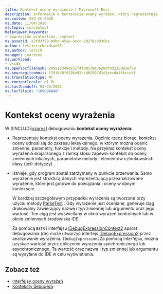 ```yaml
---
title: Kontekst oceny wyrażenia | Microsoft Docs
description: Informacje o kontekście oceny wyrażeń, który reprezentuje kontekst oceny wyrażenia i istnieje, gdy program został zatrzymany w punkcie przerwania.
ms.custom: SEO-VS-2020
ms.date: 11/04/2016
ms.topic: conceptual
helpviewer_keywords:
- expression evaluation, context
ms.assetid: a2fd3758-09bd-45ae-8ecc-2d276c0036ba
author: leslierichardson95
ms.author: lerich
manager: jmartens
ms.workload:
- vssdk
ms.openlocfilehash: 249510349d831f4f00578e36200f0d236d83ef59
ms.sourcegitcommit: f2916d8fd296b92cc402597d1d1eecda4f6cccbf
ms.translationtype: MT
ms.contentlocale: pl-PL
ms.lasthandoff: 03/25/2021
ms.locfileid: "105096840"
---
```

# <a name="expression-evaluation-context"></a>Kontekst oceny wyrażenia
W [!INCLUDE[vsprvs](../../code-quality/includes/vsprvs_md.md)] debugowaniu **kontekst oceny wyrażenia**:

- Reprezentuje kontekst oceny wyrażenia. Ogólnie rzecz biorąc, kontekst oceny odnosi się do zakresu leksykalnego, w którym można ocenić zmienne, parametry, funkcje i metody. Na przykład kontekst oceny wyrażenia skojarzonego z ramką stosu zapewni kontekst do oceny zmiennych lokalnych, parametrów metody i elementów członkowskich klasy (jeśli dotyczy).

- Istnieje, gdy program został zatrzymany w punkcie przerwania. Samo wyrażenie jest strukturą danych reprezentującą przeanalizowane wyrażenie, które jest gotowe do powiązania i oceny w danym kontekście.

     W bardziej szczegółowym przypadku wyrażenia są tworzone przy użyciu metody [ParseText](../../extensibility/debugger/reference/idebugexpressioncontext2-parsetext.md) . Gdy wyrażenie jest oceniane, generuje ciąg drukowalny zawierający nazwę i typ zmiennej lub argumentu oraz jego wartość. Ten ciąg jest wyświetlany w okno wyrażeń kontrolnych lub w oknie zmiennych środowiska IDE.

     Za pomocą `BSTR` i interfejsu [IDebugExpressionContext2](../../extensibility/debugger/reference/idebugexpressioncontext2.md) aparat debugowania (de) może utworzyć interfejs [IDebugExpression2](../../extensibility/debugger/reference/idebugexpression2.md) przez analizowanie wyrażenia. `IDebugExpression2`Za pomocą interfejsu, można uzyskać wartość przez obliczenie wyrażenia synchronicznego lub asynchronicznego. Ta wartość oraz nazwa i typ zmiennej lub argumentu są wysyłane do IDE w celu wyświetlenia.

## <a name="see-also"></a>Zobacz też
- [Interfejsy oceny wyrażeń](../../extensibility/debugger/reference/expression-evaluation-interfaces.md)
- [Konteksty debugera](../../extensibility/debugger/debugger-contexts.md)
